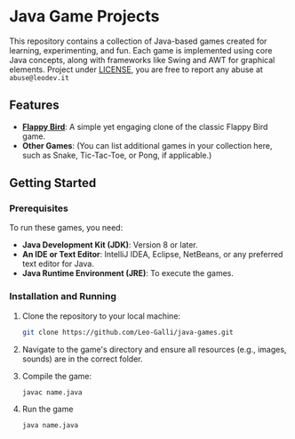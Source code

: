 # Java Game Projects

This repository contains a collection of Java-based games created for learning, experimenting, and fun. Each game is implemented using core Java concepts, along with frameworks like Swing and AWT for graphical elements.
Project under [LICENSE](https://github.com/Leo-Galli/java-games?tab=Apache-2.0-1-ov-file), you are free to report any abuse at ```abuse@leodev.it```

## Features
- **[Flappy Bird](https://github.com/Leo-Galli/java-games/tree/main/Flappy%20Bird)**: A simple yet engaging clone of the classic Flappy Bird game.
- **Other Games**: (You can list additional games in your collection here, such as Snake, Tic-Tac-Toe, or Pong, if applicable.)

## Getting Started

### Prerequisites
To run these games, you need:
- **Java Development Kit (JDK)**: Version 8 or later.
- **An IDE or Text Editor**: IntelliJ IDEA, Eclipse, NetBeans, or any preferred text editor for Java.
- **Java Runtime Environment (JRE)**: To execute the games.

### Installation and Running
1. Clone the repository to your local machine:
   ```bash
   git clone https://github.com/Leo-Galli/java-games.git

2. Navigate to the game's directory and ensure all resources (e.g., images, sounds) are in the correct folder.

3. Compile the game:

   ```bash
   javac name.java

4. Run the game
   ```bash
   java name.java